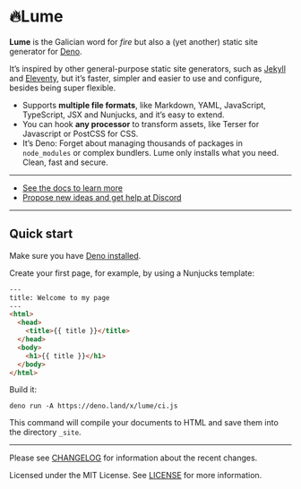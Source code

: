 # 🔥Lume

**Lume** is the Galician word for _fire_ but also a (yet another) static site
generator for [Deno](https://deno.land/).

It’s inspired by other general-purpose static site generators, such as
[Jekyll](https://jekyllrb.com/) and [Eleventy](https://www.11ty.dev/), but it’s
faster, simpler and easier to use and configure, besides being super flexible.

- Supports **multiple file formats**, like Markdown, YAML, JavaScript,
  TypeScript, JSX and Nunjucks, and it’s easy to extend.
- You can hook **any processor** to transform assets, like Terser for Javascript
  or PostCSS for CSS.
- It’s Deno: Forget about managing thousands of packages in `node_modules` or
  complex bundlers. Lume only installs what you need. Clean, fast and secure.

---

- [See the docs to learn more](https://lumeland.github.io/)
- [Propose new ideas and get help at Discord](https://discord.gg/YbTmpACHWB)

---

## Quick start

Make sure you have [Deno installed](https://deno.land/#installation).

Create your first page, for example, by using a Nunjucks template:

```html
---
title: Welcome to my page
---
<html>
  <head>
    <title>{{ title }}</title>
  </head>
  <body>
    <h1>{{ title }}</h1>
  </body>
</html>
```

Build it:

```
deno run -A https://deno.land/x/lume/ci.js
```

This command will compile your documents to HTML and save them into the
directory `_site`.

---

Please see [CHANGELOG](CHANGELOG.md) for information about the recent changes.

Licensed under the MIT License. See [LICENSE](LICENSE) for more information.

